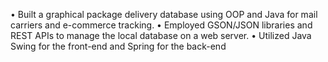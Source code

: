• Built a graphical package delivery database using OOP and Java for mail carriers and e-commerce tracking.
• Employed GSON/JSON libraries and REST APIs to manage the local database on a web server.
• Utilized Java Swing for the front-end and Spring for the back-end
